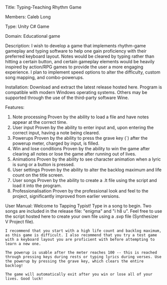 Title: Typing-Teaching Rhythm Game

Members: Caleb Long

Type: Unity C# Game

Domain: Educational game

Description: I wish to develop a game that implements rhythm-game gameplay and typing software to help one gain proficiency with their preferred keyboard layout. Notes would be cleared by typing rather than hitting a certain button, and certain gameplay elements would be heavily inspired by action/RPG games to provide the user a more engaging experience. I plan to implement speed options to alter the difficulty, custom song mapping, and combo-powerups.

Installation: Download and extract the latest release hosted here. Program is compatible with modern Windows operating systems. Others may be supported through the use of the third-party software Wine.

Features:
  1. Note processing
      Proven by the ability to load a file and have notes appear at the correct time.
  2. User input
      Proven by the ability to enter input and, upon entering the correct input, having a note being cleared.
  3. Powerups
      Proven by the ability to press the grave key (`) after the powerup meter, charged by input, is filled.
  4. Win and lose conditions
      Proven by the ability to win the game after clearing all notes or lose the game after running out of lives.
  5. Animations
      Proven by the ability to see character animation when a lyric is sung or a button is pressed.
  6. User settings
      Proven by the ability to alter the backlog maximum and life count on the title screen.
  7. User songs
      Proven by the ability to create a .lt file using the script and load it into the program.
  8. Professionalisation
      Proven by the professional look and feel to the project, significantly improved from earlier versions.
      
User Manual:
    Welcome to Tapping Typist! Type in a song to begin. Two songs are included in the release file: "enigma" and "i h8 u". Feel free to use the script hosted here to create your own file using a .svp file (Synthesizer V Project file).
    
    I recommend that you start with a high life count and backlog maximum, as this game is difficult. I also recommend that you try a test game with a keyboard layout you are proficient with before attempting to learn a new one.
    
    The powerup is usable after the meter reaches 100 -- this is reached through pressing keys during rests or typing lyrics during verses. Use the powerup by pressing the grave key, which clears the entire backlog!
    
    The game will automatically exit after you win or lose all of your lives. Good luck!
